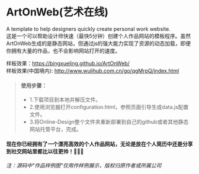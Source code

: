 # ArtOnWeb(艺术在线)
A template to help designers quickly create personal work website.  
这是一个可以帮助设计师快速（最快5分钟）创建个人作品网站的模板程序。虽然ArtOnWeb生成的是静态网站，但通过js的强大能力实现了资源的动态加载，即便你拥有大量的作品，也不会影响网站打开的速度。

样板效果：https://bingxueling.github.io/ArtOnWeb/  
样板效果(中国境内): http://www.wulihub.com.cn/go/qgMrpQ/index.html

> #### 使用步骤：
> * 1.下载项目到本地并解压文件。
> * 2.使用浏览器打开configuration.html，参照页面引导生成data.js配置文件。
> * 3.将Online-Design整个文件夹重新部署到自己的github或者其他静态网站托管平台，完成。

#### 现在你已经拥有了一个漂亮高效的个人作品网站，无论是放在个人简历中还是分享到社交网站里都比以往更帅！👏👏👏

_注：源码中"作品样例图"仅用作样例展示，版权归原作者或所属公司_
